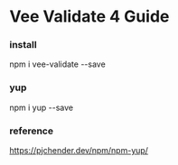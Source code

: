 # Vee Validate 4 Guide

### install

npm i vee-validate --save

### yup

npm i yup --save

### reference

https://pjchender.dev/npm/npm-yup/

